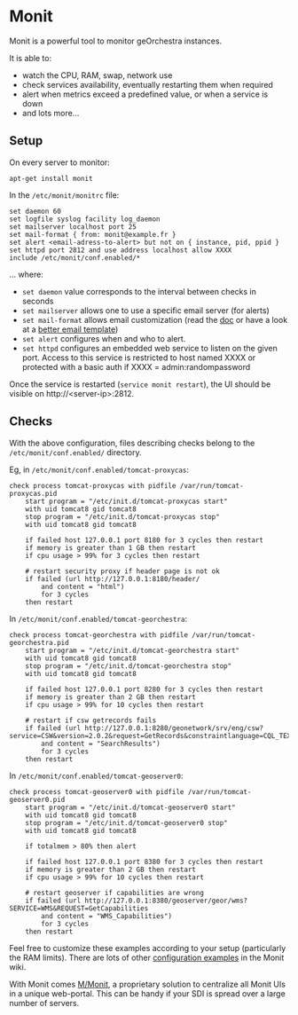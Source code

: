 # Monit

Monit is a powerful tool to monitor geOrchestra instances.

It is able to:
 * watch the CPU, RAM, swap, network use
 * check services availability, eventually restarting them when required
 * alert when metrics exceed a predefined value, or when a service is down
 * and lots more...


## Setup

On every server to monitor:
```
apt-get install monit
```

In the ```/etc/monit/monitrc``` file: 
```
set daemon 60
set logfile syslog facility log_daemon
set mailserver localhost port 25
set mail-format { from: monit@example.fr }
set alert <email-adress-to-alert> but not on { instance, pid, ppid }
set httpd port 2812 and use address localhost allow XXXX
include /etc/monit/conf.enabled/*
```
... where:
 * ```set daemon``` value corresponds to the interval between checks in seconds
 * ```set mailserver``` allows one to use a specific email server (for alerts)
 * ```set mail-format``` allows email customization (read the [doc](https://mmonit.com/monit/documentation/monit.html#Message-format) or have a look at a [better email template](https://gist.github.com/fvanderbiest/af59a8431af5e3f751e0#file-monitrc))
 * ```set alert``` configures when and who to alert. 
 * ```set httpd``` configures an embedded web service to listen on the given port. Access to this service is restricted to host named XXXX or protected with a basic auth if XXXX = admin:randompassword

Once the service is restarted (```service monit restart```), the UI should be visible on http://\<server-ip\>:2812.


## Checks

With the above configuration, files describing checks belong to the ```/etc/monit/conf.enabled/``` directory.

Eg, in ```/etc/monit/conf.enabled/tomcat-proxycas```:
```
check process tomcat-proxycas with pidfile /var/run/tomcat-proxycas.pid
    start program = "/etc/init.d/tomcat-proxycas start"
    with uid tomcat8 gid tomcat8
    stop program = "/etc/init.d/tomcat-proxycas stop"
    with uid tomcat8 gid tomcat8

    if failed host 127.0.0.1 port 8180 for 3 cycles then restart
    if memory is greater than 1 GB then restart
    if cpu usage > 99% for 3 cycles then restart

    # restart security proxy if header page is not ok
    if failed (url http://127.0.0.1:8180/header/
        and content = "html")
        for 3 cycles
    then restart
```

In ```/etc/monit/conf.enabled/tomcat-georchestra```:
```
check process tomcat-georchestra with pidfile /var/run/tomcat-georchestra.pid
    start program = "/etc/init.d/tomcat-georchestra start"
    with uid tomcat8 gid tomcat8
    stop program = "/etc/init.d/tomcat-georchestra stop"
    with uid tomcat8 gid tomcat8

    if failed host 127.0.0.1 port 8280 for 3 cycles then restart
    if memory is greater than 2 GB then restart
    if cpu usage > 99% for 10 cycles then restart

    # restart if csw getrecords fails
    if failed (url http://127.0.0.1:8280/geonetwork/srv/eng/csw?service=CSW&version=2.0.2&request=GetRecords&constraintlanguage=CQL_TEXT
        and content = "SearchResults")
        for 3 cycles
    then restart
```

In ```/etc/monit/conf.enabled/tomcat-geoserver0```:
```
check process tomcat-geoserver0 with pidfile /var/run/tomcat-geoserver0.pid
    start program = "/etc/init.d/tomcat-geoserver0 start"
    with uid tomcat8 gid tomcat8
    stop program = "/etc/init.d/tomcat-geoserver0 stop"
    with uid tomcat8 gid tomcat8

    if totalmem > 80% then alert

    if failed host 127.0.0.1 port 8380 for 3 cycles then restart
    if memory is greater than 2 GB then restart
    if cpu usage > 99% for 10 cycles then restart

    # restart geoserver if capabilities are wrong
    if failed (url http://127.0.0.1:8380/geoserver/geor/wms?SERVICE=WMS&REQUEST=GetCapabilities
        and content = "WMS_Capabilities")
        for 3 cycles
    then restart
```

Feel free to customize these examples according to your setup (particularly the RAM limits).
There are lots of other [configuration examples](https://mmonit.com/wiki/Monit/ConfigurationExamples) in the Monit wiki.

With Monit comes [M/Monit](https://mmonit.com/), a proprietary solution to centralize all Monit UIs in a unique web-portal.
This can be handy if your SDI is spread over a large number of servers.
